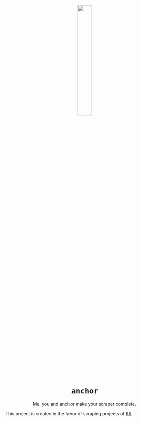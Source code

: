 <p align="center"><img src="https://cdn.discordapp.com/attachments/856404208445292545/987257666126610462/anchor.svg" width="30%"/></p>

<h1 align="center"><code>anchor</code></h1>

<p align="center">Me, you and anchor make your scraper complete.</p>

This project is created in the favor of scraping projects of [KR](https://github.com/justfoolingaround).
